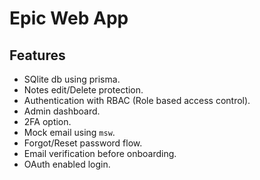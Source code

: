 # Epic Web App

## Features

- SQlite db using prisma.
- Notes edit/Delete protection.
- Authentication with RBAC (Role based access control).
- Admin dashboard.
- 2FA option.
- Mock email using `msw`.
- Forgot/Reset password flow.
- Email verification before onboarding.
- OAuth enabled login.

